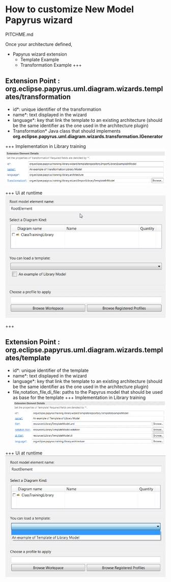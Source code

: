 # How to customize New Model Papyrus wizard

PITCHME.md

Once your architecture defined, 

* Papyrus wizard extension
    * Template Example
    * Transformation Example
+++

## Extension Point : org.eclipse.papyrus.uml.diagram.wizards.templates/transformation 
  - id*: unique identifier of the transformation
  - name*: text displayed in the wizard
  - language*: key that link the template to an existing architecture (should be the same identifier as the one used in the architecture plugin)
  - Transformation* Java class that should implements **org.eclipse.papyrus.uml.diagram.wizards.transformation.IGenerator**
  

+++
Implementation in Library training
![TransformationDefinition](/org.eclipse.papyrus.training.library.wizard/doc/TransformationDefinition.png?raw=true "Transformation Definition")  

+++
Ui at runtime
![TransformationExample](/org.eclipse.papyrus.training.library.wizard/doc/TransformationExample.png?raw=true "Transformation Example")  

+++
## Extension Point : org.eclipse.papyrus.uml.diagram.wizards.templates/template 
  - id*: unique identifier of the template
  - name*: text displayed in the wizard
  - language*: key that link the template to an existing architecture (should be the same identifier as the one used in the architecture plugin)
  - file,notation_file,di_file: paths to the Papyrus model that should be used as base for the template
+++
Implementation in Library training
![TemplateDefinition](/org.eclipse.papyrus.training.library.wizard/doc/TemplateDefinition.png?raw=true "Template Definition")  

+++
Ui at runtime
![TemplateExample](/org.eclipse.papyrus.training.library.wizard/doc/TemplateExample.png?raw=true "Template Example")  
